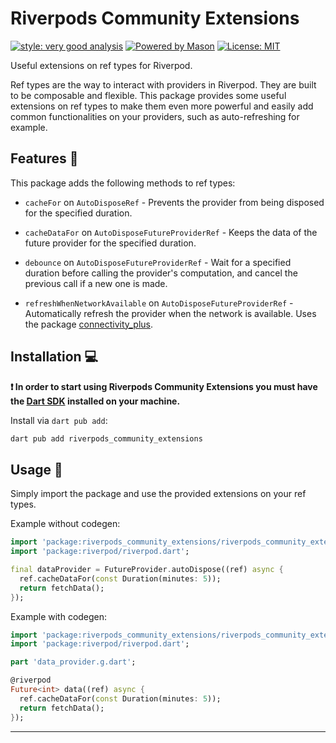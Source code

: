# Riverpods Community Extensions

[![style: very good analysis][very_good_analysis_badge]][very_good_analysis_link]
[![Powered by Mason](https://img.shields.io/endpoint?url=https%3A%2F%2Ftinyurl.com%2Fmason-badge)](https://github.com/felangel/mason)
[![License: MIT][license_badge]][license_link]

Useful extensions on ref types for Riverpod.

Ref types are the way to interact with providers in Riverpod. They are built to be composable and flexible. This package provides some useful extensions on ref types to make them even more powerful and easily add common functionalities on your providers, such as auto-refreshing for example.

## Features 🚀

This package adds the following methods to ref types:

- `cacheFor` on `AutoDisposeRef` - Prevents the provider from being disposed for the specified duration.

- `cacheDataFor` on `AutoDisposeFutureProviderRef` - Keeps the data of the future provider for the specified duration.

- `debounce` on `AutoDisposeFutureProviderRef` - Wait for a specified duration before calling the provider's computation, and cancel the previous call if a new one is made.

- `refreshWhenNetworkAvailable` on `AutoDisposeFutureProviderRef` - Automatically refresh the provider when the network is available. Uses the package [connectivity_plus](https://pub.dev/packages/connectivity_plus).

## Installation 💻

**❗ In order to start using Riverpods Community Extensions you must have the [Dart SDK][dart_install_link] installed on your machine.**

Install via `dart pub add`:

```sh
dart pub add riverpods_community_extensions
```

## Usage 🎨

Simply import the package and use the provided extensions on your ref types.

Example without codegen:

```dart
import 'package:riverpods_community_extensions/riverpods_community_extensions.dart';
import 'package:riverpod/riverpod.dart';

final dataProvider = FutureProvider.autoDispose((ref) async {
  ref.cacheDataFor(const Duration(minutes: 5));
  return fetchData();
});

```

Example with codegen:

```dart
import 'package:riverpods_community_extensions/riverpods_community_extensions.dart';
import 'package:riverpod/riverpod.dart';

part 'data_provider.g.dart';

@riverpod
Future<int> data((ref) async {
  ref.cacheDataFor(const Duration(minutes: 5));
  return fetchData();
});

```

---

[dart_install_link]: https://dart.dev/get-dart
[github_actions_link]: https://docs.github.com/en/actions/learn-github-actions
[license_badge]: https://img.shields.io/badge/license-MIT-blue.svg
[license_link]: https://opensource.org/licenses/MIT
[logo_black]: https://raw.githubusercontent.com/VGVentures/very_good_brand/main/styles/README/vgv_logo_black.png#gh-light-mode-only
[logo_white]: https://raw.githubusercontent.com/VGVentures/very_good_brand/main/styles/README/vgv_logo_white.png#gh-dark-mode-only
[mason_link]: https://github.com/felangel/mason
[very_good_analysis_badge]: https://img.shields.io/badge/style-very_good_analysis-B22C89.svg
[very_good_analysis_link]: https://pub.dev/packages/very_good_analysis
[very_good_coverage_link]: https://github.com/marketplace/actions/very-good-coverage
[very_good_ventures_link]: https://verygood.ventures
[very_good_ventures_link_light]: https://verygood.ventures#gh-light-mode-only
[very_good_ventures_link_dark]: https://verygood.ventures#gh-dark-mode-only
[very_good_workflows_link]: https://github.com/VeryGoodOpenSource/very_good_workflows
